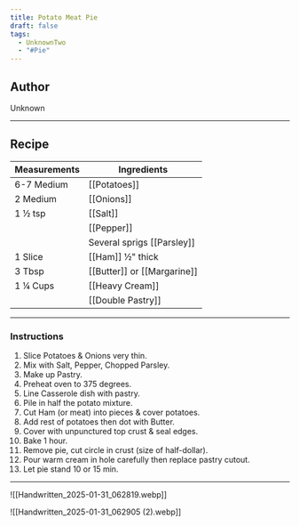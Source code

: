 ```yaml
---
title: Potato Meat Pie
draft: false
tags:
  - UnknownTwo
  - "#Pie"
---
```

## Author
Unknown
___
## Recipe

| Measurements | Ingredients               |
| :----------- | ------------------------- |
| 6-7 Medium        | [[Potatoes]]                           |
| 2 Medium          | [[Onions]]                             |
| 1 ½ tsp           | [[Salt]]                               |
|                   | [[Pepper]]                             |
|                   | Several sprigs [[Parsley]]             |
| 1 Slice           | [[Ham]] ½" thick                       |
| 3 Tbsp            | [[Butter]] or [[Margarine]]            |
| 1 ¼ Cups          | [[Heavy Cream]]                        |
|                   | [[Double Pastry]]                      |
___
### Instructions
1. Slice Potatoes & Onions very thin.
2. Mix with Salt, Pepper, Chopped Parsley.
3. Make up Pastry.
4. Preheat oven to 375 degrees.
5. Line Casserole dish with pastry.
6. Pile in half the potato mixture.
7. Cut Ham (or meat) into pieces & cover potatoes.
8. Add rest of potatoes then dot with Butter.
9. Cover with unpunctured top crust & seal edges.
10. Bake 1 hour.
11. Remove pie, cut circle in crust (size of half-dollar).
12. Pour warm cream in hole carefully then replace pastry cutout.
13. Let pie stand 10 or 15 min.
___
![[Handwritten_2025-01-31_062819.webp]]

![[Handwritten_2025-01-31_062905 (2).webp]]